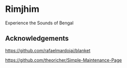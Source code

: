 # Rimjhim
Experience the Sounds of Bengal

## Acknowledgements

https://github.com/rafaelmardojai/blanket

https://github.com/theoricher/Simple-Maintenance-Page
